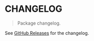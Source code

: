 # CHANGELOG

> Package changelog.

See [GitHub Releases](https://github.com/stdlib-js/stats-base-dists-beta-mean/releases) for the changelog.